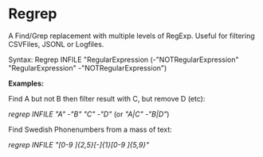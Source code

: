 # Regrep

A Find/Grep replacement with multiple levels of RegExp. Useful for filtering CSVFiles, JSONL or Logfiles.

Syntax: Regrep INFILE "RegularExpression (-"NOTRegularExpression" "RegularExpression" -"NOTRegularExpression")

**Examples:**

Find A but not B then filter result with C, but remove D (etc):

  *regrep INFILE "A" -"B" "C" -"D"*    (or *"A|C" -"B|D"*)

Find Swedish Phonenumbers from a mass of text:

  *regrep INFILE "[0-9 ]{2,5}[-]{1}[0-9 ]{5,9}"*
